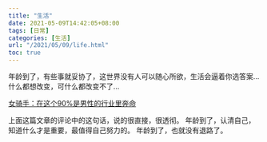 ```yaml
---
title: "生活"
date: 2021-05-09T14:42:05+08:00
tags: [日常]
categories: [生活]
url: "/2021/05/09/life.html"
toc: true
---
```


年龄到了，有些事就妥协了，这世界没有人可以随心所欲，生活会逼着你选答案…什么都想改变，可什么都改变不了…
<!--more-->

[女骑手：在这个90%是男性的行业里奔命](https://www.allnow.com/post/60966b1e6d3cc67519e01834)

上面这篇文章的评论中的这句话，说的很直接，很透彻。
年龄到了，认清自己，知道什么才是重要，最值得自己努力的。
年龄到了，也就没有退路了。